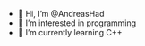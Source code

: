 - 👋 Hi, I’m @AndreasHad
- 👀 I’m interested in programming
- 🌱 I’m currently learning C++

<!---
AndreasHad/AndreasHad is a ✨ special ✨ repository because its `README.md` (this file) appears on your GitHub profile.
You can click the Preview link to take a look at your changes.
--->

